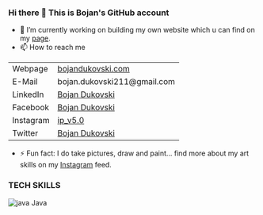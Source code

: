### Hi there 👋 This is Bojan's GitHub account

- 🔭 I’m currently working on building my own website which u can find on my [page](https://www.bojandukovski.com).
- 📫 How to reach me  

<table>
    <tr>
        <td>Webpage</td> <td> <a href="https://www.google.com">bojandukovski.com</a> </td>
    </tr>
    <tr>
        <td>E-Mail</td> <td> bojan.dukovski211@gmail.com </td>
    </tr>
    <tr>
        <td>LinkedIn</td> <td> <a href="https://www.linkedin.com/in/bojan-dukovski-9487a9153/">Bojan Dukovski</a> </td>
    </tr>
    <tr>
        <td>Facebook</td> <td> <a href="https://www.facebook.com/leto.err">Bojan Dukovski</a> </td>
    </tr>
    <tr>
        <td>Instagram</td> <td> <a href="https://www.instagram.com/ip_v5.0/">ip_v5.0</a> </td>
    </tr>
    <tr>
        <td>Twitter</td> <td> <a href="https://twitter.com/BojanDukovski">Bojan Dukovski</a> </td>
    </tr>
</table>


- ⚡ Fun fact: I do take pictures, draw and paint... find more about my art skills on my [Instagram](https://www.instagram.com/ip_v5.0/) feed.

### TECH SKILLS

<img src="https://logoeps.com/wp-content/uploads/2011/06/java-logo-vector.png" alt="java"> Java


